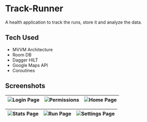 # Track-Runner
A health application to track the runs, store it and analyze the data.


## Tech Used
* MVVM Architecture
* Room DB
* Dagger HILT
* Google Maps API
* Coroutines

## Screenshots
|![Login Page](https://user-images.githubusercontent.com/57872757/134815867-80990e97-c63f-45e5-83c8-07b316d647dc.jpg) | ![Permissions](https://user-images.githubusercontent.com/57872757/134815897-653c4439-18da-420c-a764-18068f71ef5f.jpg) | ![Home Page](https://user-images.githubusercontent.com/57872757/134815924-2056e271-2554-412e-9002-3ad095e7a231.jpg) |
|:---:|:---:|:---:|

|![Stats Page](https://user-images.githubusercontent.com/57872757/134815931-f29d3349-3eb9-4faf-b854-9e788431d3b0.jpg) | ![Run Page](https://user-images.githubusercontent.com/57872757/134815973-139d5147-b939-45bf-aa11-973ad822e024.jpg) | ![Settings Page](https://user-images.githubusercontent.com/57872757/134815977-1eafdb0e-1b96-4f41-88ad-86105d039424.jpg) |
|:---:|:---:|:---:|
